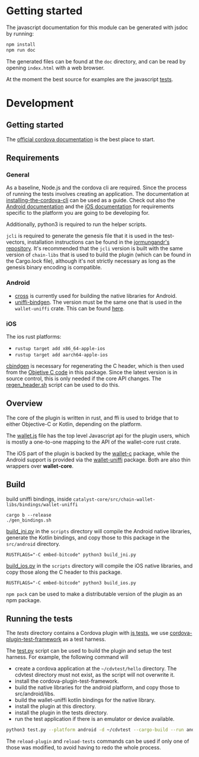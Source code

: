 # Getting started

The javascript documentation for this module can be generated with jsdoc by
running:

```bash
npm install
npm run doc
```

The generated files can be found at the `doc` directory, and can be read by
opening `index.html` with a web browser.

At the moment the best source for examples are the javascript
[tests](tests/src/main.js).

# Development

## Getting started

The [official cordova
documentation](https://cordova.apache.org/docs/en/11.x/guide/hybrid/plugins/index.html)
is the best place to start.

## Requirements

### General

As a baseline, Node.js and the cordova cli are required. Since the process of
running the tests involves creating an application. The documentation at
[installing-the-cordova-cli](https://cordova.apache.org/docs/en/11.x/guide/cli/index.html#installing-the-cordova-cli)
can be used as a guide. Check out also the [Android
documentation](https://cordova.apache.org/docs/en/11.x/guide/platforms/android/index.html)
and the [iOS
documentation](https://cordova.apache.org/docs/en/11.x/guide/platforms/ios/plugin.html)
for requirements specific to the platform you are going to be developing for.

Additionally, python3 is required to run the helper scripts.

`jcli` is required to generate the genesis file that it is used in
the test-vectors, installation instructions can be found in the [jormungandr's
repository](https://github.com/input-output-hk/jormungandr). It's recommended
that the `jcli` version is built with the same version of `chain-libs` that is
used to build the plugin (which can be found in the Cargo.lock file), although
it's not strictly necessary as long as the genesis binary encoding is
compatible.

### Android

- [cross](https://github.com/cross-rs/cross) is currently used for building the
native libraries for Android.
- [uniffi-bindgen](https://github.com/mozilla/uniffi-rs). The version must be the same one that is used in the `wallet-uniffi` crate. This can be found [here](../wallet-uniffi/Cargo.toml).

### iOS

The ios rust platforms:

- `rustup target add x86_64-apple-ios`
- `rustup target add aarch64-apple-ios`

[cbindgen](https://github.com/eqrion/cbindgen) is necessary for regenerating the
C header, which is then used from the [Objetive C code](src/ios/WalletPlugin.m) in this package. Since the
latest version is in source control, this is only needed if the core API
changes. The [regen_header.sh](../bindings/wallet-c/regen_header.sh) script can
be used to do this.

## Overview

The core of the plugin is written in rust, and ffi is used to bridge that to
either Objective-C or Kotlin, depending on the platform.

The [wallet.js](www/wallet.js) file has the top level Javascript api for the
plugin users, which is mostly a one-to-one mapping to the API of the
wallet-core rust crate.

The iOS part of the plugin is backed by the [wallet-c](../wallet-c/wallet.h)
package, while the Android support is provided via the
[wallet-uniffi](../wallet-uniffi/src/lib.udl) package. Both are also thin
wrappers over **wallet-core**.

## Build

build uniffi bindings, inside `catalyst-core/src/chain-wallet-libs/bindings/wallet-uniffi`
```
cargo b --release
./gen_bindings.sh
```

[build_jni.py](scripts/build_jni.py) in the `scripts` directory will compile the
Android native libraries, generate the Kotlin bindings, and copy those to this
package in the `src/android` directory.
```
RUSTFLAGS="-C embed-bitcode" python3 build_jni.py
```

[build_ios.py](scripts/build_ios.py) in the `scripts` directory will compile the
iOS native libraries, and copy those along the C header to this package.
```
RUSTFLAGS="-C embed-bitcode" python3 build_ios.py
```

`npm pack` can be used to make a distributable version of the plugin as an npm
package.

## Running the tests

The *tests* directory contains a Cordova plugin with [js
tests](tests/src/main.js), we use
[cordova-plugin-test-framework](https://github.com/apache/cordova-plugin-test-framework)
as a test harness.

The [test.py](scripts/test.py) script can be used to build
the plugin and setup the test harness. For example, the following command will

- create a cordova application at the `~/cdvtest/hello` directory. The cdvtest directory must not exist, as the script will not overwrite it.
- install the cordova-plugin-test-framework.
- build the native libraries for the android platform, and copy those to
  src/android/libs.
- build the wallet-uniffi kotlin bindings for the native library.
- install the plugin at this directory.
- install the plugin in the tests directory.
- run the test application if there is an emulator or device available.

```bash
python3 test.py --platform android -d ~/cdvtest --cargo-build --run android full
```

The `reload-plugin` and `reload-tests` commands can be used if only one of
those was modified, to avoid having to redo the whole process.

